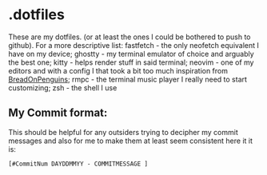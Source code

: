 # .dotfiles
These are my dotfiles. (or at least the ones I could be bothered to push to github). For a more descriptive list: fastfetch - the only neofetch equivalent I have on my device; ghostty - my terminal emulator of choice and arguably the best one; kitty - helps render stuff in said terminal; neovim - one of my editors and with a config I  that took a bit too much inspiration from [BreadOnPenguins](https://github.com/BreadOnPenguins); rmpc - the terminal music player I really need to start customizing; zsh - the shell I use

## My Commit format:
This should be helpful for any outsiders trying to decipher my commit messages and also for me to make them at least seem consistent here it it is:


```[#CommitNum DAYDDMMYY - COMMITMESSAGE ]```


